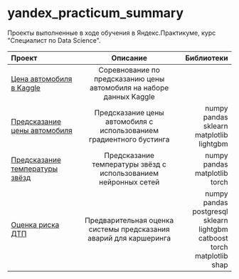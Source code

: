 # yandex_practicum_summary
 Проекты выполненные в ходе обучения в Яндекс.Практикуме, курс "Специалист по Data Science".

| Проект                      |  Описание                           | Библиотеки  |
|:----------------------------|:-----------------------------------:|------------:|  
|[Цена автомобиля в Kaggle](https://github.com/ltsipunov/w1_car_price)|Соревнование по предсказанию цены автомобиля на наборе данных Kaggle | |
|[Предсказание цены автомобиля](https://github.com/ltsipunov/19_car_accidents/19_gradient)| Предсказание цены автомобиля с использованием градиентного бустинга | numpy <br> pandas <br>sklearn<br>matplotlib<br>lightgbm |
|[Предсказание температуры звёзд](https://github.com/ltsipunov/23_temperature_of_stars) | Предсказание температуры звёзд с использованием нейронных сетей |numpy<br> pandas <br> matplotlib <br> torch |
|[Оценка риска ДТП](https://github.com/ltsipunov/24_car_accidents) | Предварительная оценка системы предсказания аварий для каршеринга | numpy<br> pandas<br>postgresql<br>sklearn<br>lightgbm<br>catboost<br>torch<br>matplotlib<br>shap  |
